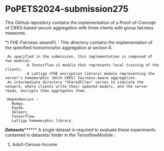 # PoPETS2024-submission275

This GitHub repository contains the implementation of a Proof-of-Concept of CKKS-based secure aggregation with three clients with group fairness measures.


*) FHE-Fairness-awareFL : This directory contains the implementation of the specified homomorphic aggregation at section 6.

     As specified in the submission, this implementation is composed of two modules.
             -A Tensorflow v2 module that represents local training of the clients.
             -A Lattigo (FHE encryption library) module representing the server's homomorphic (With CKKS) fairness-aware aggregation.
     An intermediate directory "SharedFiles" serves to simulate the network, where clients write their updated models, and the server reads, encrypts then aggregates them.  

    -Dependencies :
       Numpy.
       Panda.
       Sklearn
       Tensorflow.
       Lattigo homomorphic library.
       



*****************Datasets***********************
A single dataset is required to evaluate these experiments contained in datasets/ folder in the TensoflowModule : 
1) Adult-Census-Income



       
